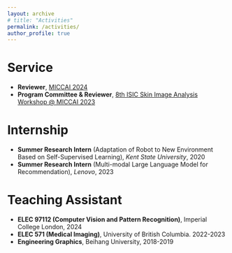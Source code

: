 ```yaml
---
layout: archive
# title: "Activities"
permalink: /activities/
author_profile: true
---
```


<!-- {% if author.googlescholar %}
  You can also find my articles on <u><a href="{{author.googlescholar}}">my Google Scholar profile</a>.</u>
{% endif %}

{% include base_path %}

{% for post in site.publications reversed %}
  {% include archive-single.html %}
{% endfor %} -->

Service
====
* **Reviewer**, [MICCAI 2024](https://conferences.miccai.org/2024/en/)
* **Program Committee & Reviewer**, [8th ISIC Skin Image Analysis Workshop @ MICCAI 2023](https://workshop2023.isic-archive.com/)



Internship
====
* **Summer Research Intern** (Adaptation of Robot to New Environment Based on Self-Supervised Learning), *Kent State University*, 2020 
* **Summer Research Intern** (Multi-modal Large Language Model for Recommendation), *Lenovo*, 2023


Teaching Assistant
====
* **ELEC 97112 (Computer Vision and Pattern Recognition)**, Imperial College London, 2024
* **ELEC 571 (Medical Imaging)**, University of British Columbia. 2022-2023
* **Engineering Graphics**, Beihang University, 2018-2019
